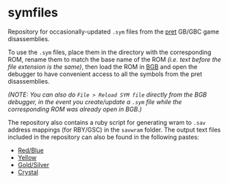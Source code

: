 # symfiles

Repository for occasionally-updated `.sym` files from the [pret](https://github.com/pret) GB/GBC game disassemblies.

To use the `.sym` files, place them in the directory with the corresponding ROM, rename them to match the base name of the ROM *(i.e. text before the file extension is the same)*, then load the ROM in [BGB](http://bgb.bircd.org/) and open the debugger to have convenient access to all the symbols from the pret disassemblies.

*(NOTE: You can also do `File > Reload SYM file` directly from the BGB debugger, in the event you create/update a `.sym` file while the corresponding ROM was already open in BGB.)*

The repository also contains a ruby script for generating wram to `.sav` address mappings (for RBY/GSC) in the `savwram` folder. The output text files included in the repository can also be found in the following pastes:
* [Red/Blue](https://pastebin.com/97PCQTR6)
* [Yellow](https://pastebin.com/Zhk6vxiM)
* [Gold/Silver](https://pastebin.com/d2i32BUN)
* [Crystal](https://pastebin.com/54peVZKy)